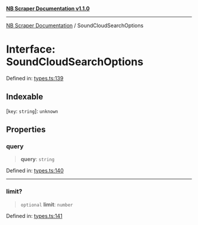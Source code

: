 [**NB Scraper Documentation v1.1.0**](../README.md)

***

[NB Scraper Documentation](../globals.md) / SoundCloudSearchOptions

# Interface: SoundCloudSearchOptions

Defined in: [types.ts:139](https://github.com/Chakszzz/NB-Scraper/blob/a54b0d480231641a2da59c589f08af0cd80e90f8/app/types.ts#L139)

## Indexable

\[`key`: `string`\]: `unknown`

## Properties

### query

> **query**: `string`

Defined in: [types.ts:140](https://github.com/Chakszzz/NB-Scraper/blob/a54b0d480231641a2da59c589f08af0cd80e90f8/app/types.ts#L140)

***

### limit?

> `optional` **limit**: `number`

Defined in: [types.ts:141](https://github.com/Chakszzz/NB-Scraper/blob/a54b0d480231641a2da59c589f08af0cd80e90f8/app/types.ts#L141)
